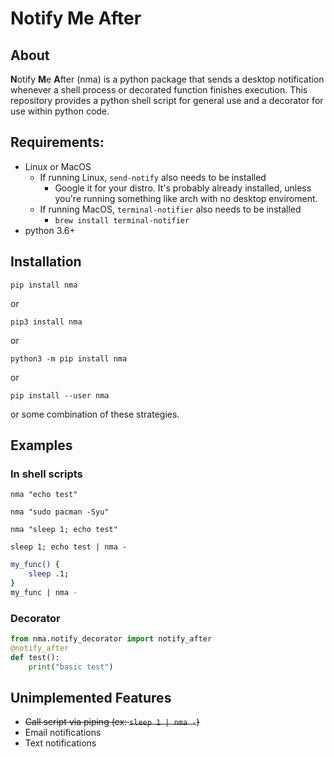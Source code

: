 # **N**otify **M**e **A**fter

## About

**N**otify **M**e **A**fter (nma) is a python package that sends a desktop notification whenever a shell process or decorated function finishes execution. This repository provides a python shell script for general use and a decorator for use within python code.

## Requirements:

- Linux or MacOS
    - If running Linux, `send-notify` also needs to be installed
        - Google it for your distro. It's probably already installed, unless you're running something like arch with no desktop enviroment.
    - If running MacOS, `terminal-notifier` also needs to be installed
        - `brew install terminal-notifier`
- python 3.6+

## Installation

`pip install nma`

or

`pip3 install nma`

or 

`python3 -m pip install nma`

or 

`pip install --user nma`

or some combination of these strategies.

## Examples

### In shell scripts

`nma "echo test"`


`nma "sudo pacman -Syu"`


`nma "sleep 1; echo test"`

`sleep 1; echo test | nma -`

```bash
my_func() {
    sleep .1;
}
my_func | nma -
```
### Decorator

```python
from nma.notify_decorator import notify_after
@notify_after
def test():
    print("basic test")
```

## Unimplemented Features

* ~~Call script via piping (ex: `sleep 1 | nma -`)~~
* Email notifications
* Text notifications
